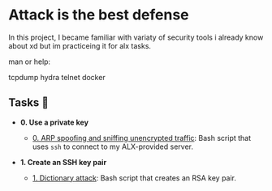 # Attack is the best defense

In this project, I became familiar with variaty of security tools i already know about xd but im practiceing it for alx tasks.

man or help:

tcpdump
hydra
telnet
docker

## Tasks :page_with_curl:

* **0. Use a private key**
  * [0. ARP spoofing and sniffing unencrypted traffic](./0-sniffing): Bash script that uses `ssh` to connect to my
ALX-provided server.

* **1. Create an SSH key pair**
  * [1. Dictionary attack](./1-dictionary_attack): Bash script that creates an RSA key pair.

